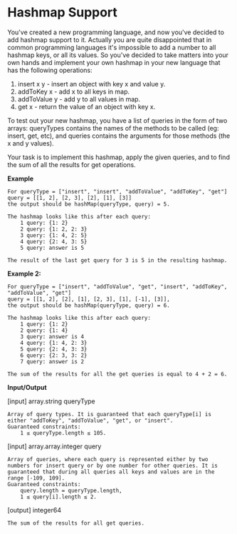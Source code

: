 # Hashmap Support

You've created a new programming language, and now you've decided to add hashmap support to it. Actually you are quite disappointed that in common programming languages it's impossible to add a number to all hashmap keys, or all its values. So you've decided to take matters into your own hands and implement your own hashmap in your new language that has the following operations:

1. insert x y - insert an object with key x and value y.
2. addToKey x - add x to all keys in map.
3. addToValue y - add y to all values in map.
4. get x - return the value of an object with key x.

To test out your new hashmap, you have a list of queries in the form of two arrays: queryTypes contains the names of the methods to be called (eg: insert, get, etc), and queries contains the arguments for those methods (the x and y values).

Your task is to implement this hashmap, apply the given queries, and to find the sum of all the results for get operations.

**Example**

    For queryType = ["insert", "insert", "addToValue", "addToKey", "get"]
    query = [[1, 2], [2, 3], [2], [1], [3]]
    the output should be hashMap(queryType, query) = 5.

    The hashmap looks like this after each query:
        1 query: {1: 2}
        2 query: {1: 2, 2: 3}
        3 query: {1: 4, 2: 5}
        4 query: {2: 4, 3: 5}
        5 query: answer is 5

    The result of the last get query for 3 is 5 in the resulting hashmap.


**Example 2:**
    
    For queryType = ["insert", "addToValue", "get", "insert", "addToKey", "addToValue", "get"]
    query = [[1, 2], [2], [1], [2, 3], [1], [-1], [3]], 
    the output should be hashMap(queryType, query) = 6.

    The hashmap looks like this after each query:
        1 query: {1: 2}
        2 query: {1: 4}
        3 query: answer is 4
        4 query: {1: 4, 2: 3}
        5 query: {2: 4, 3: 3}
        6 query: {2: 3, 3: 2}
        7 query: answer is 2
    
    The sum of the results for all the get queries is equal to 4 + 2 = 6.

**Input/Output**

[input] array.string queryType

    Array of query types. It is guaranteed that each queryType[i] is either "addToKey", "addToValue", "get", or "insert".
    Guaranteed constraints:
        1 ≤ queryType.length ≤ 105.

[input] array.array.integer query

    Array of queries, where each query is represented either by two numbers for insert query or by one number for other queries. It is guaranteed that during all queries all keys and values are in the range [-109, 109].
    Guaranteed constraints:
        query.length = queryType.length,
        1 ≤ query[i].length ≤ 2.

[output] integer64

    The sum of the results for all get queries.

